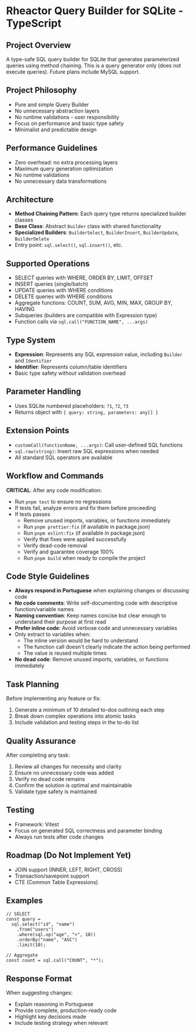 # Rheactor Query Builder for SQLite - TypeScript

## Project Overview

A type-safe SQL query builder for SQLite that generates parameterized queries using method chaining. This is a query generator only (does not execute queries). Future plans include MySQL support.

## Project Philosophy

- Pure and simple Query Builder
- No unnecessary abstraction layers
- No runtime validations - user responsibility
- Focus on performance and basic type safety
- Minimalist and predictable design

## Performance Guidelines

- Zero overhead: no extra processing layers
- Maximum query generation optimization
- No runtime validations
- No unnecessary data transformations

## Architecture

- **Method Chaining Pattern**: Each query type returns specialized builder classes
- **Base Class**: Abstract `Builder` class with shared functionality
- **Specialized Builders**: `BuilderSelect`, `BuilderInsert`, `BuilderUpdate`, `BuilderDelete`
- Entry point: `sql.select()`, `sql.insert()`, etc.

## Supported Operations

- SELECT queries with WHERE, ORDER BY, LIMIT, OFFSET
- INSERT queries (single/batch)
- UPDATE queries with WHERE conditions
- DELETE queries with WHERE conditions
- Aggregate functions: COUNT, SUM, AVG, MIN, MAX, GROUP BY, HAVING
- Subqueries (builders are compatible with Expression type)
- Function calls via `sql.call("FUNCTION_NAME", ...args)`

## Type System

- **Expression**: Represents any SQL expression value, including `Builder` and `Identifier`
- **Identifier**: Represents column/table identifiers
- Basic type safety without validation overhead

## Parameter Handling

- Uses SQLite numbered placeholders: `?1`, `?2`, `?3`
- Returns object with `{ query: string, parameters: any[] }`

## Extension Points

- `customCall(functionName, ...args)`: Call user-defined SQL functions
- `sql.raw(string)`: Insert raw SQL expressions when needed
- All standard SQL operators are available

## Workflow and Commands

**CRITICAL**: After any code modification:

- Run `pnpm test` to ensure no regressions
- If tests fail, analyze errors and fix them before proceeding
- If tests passes
  - Remove unused imports, variables, or functions immediately
  - Run `pnpm prettier:fix` (if available in package.json)
  - Run `pnpm eslint:fix` (if available in package.json)
  - Verify that fixes were applied successfully
  - Verify dead-code removal
  - Verify and guarantee coverage 100%
  - Run `pnpm build` when ready to compile the project

## Code Style Guidelines

- **Always respond in Portuguese** when explaining changes or discussing code
- **No code comments**: Write self-documenting code with descriptive function/variable names
- **Naming convention**: Keep names concise but clear enough to understand their purpose at first read
- **Prefer inline code**: Avoid verbose code and unnecessary variables
- Only extract to variables when:
  - The inline version would be hard to understand
  - The function call doesn't clearly indicate the action being performed
  - The value is reused multiple times
- **No dead code**: Remove unused imports, variables, or functions immediately

## Task Planning

Before implementing any feature or fix:

1. Generate a minimum of 10 detailed to-dos outlining each step
2. Break down complex operations into atomic tasks
3. Include validation and testing steps in the to-do list

## Quality Assurance

After completing any task:

1. Review all changes for necessity and clarity
2. Ensure no unnecessary code was added
3. Verify no dead code remains
4. Confirm the solution is optimal and maintainable
5. Validate type safety is maintained

## Testing

- Framework: Vitest
- Focus on generated SQL correctness and parameter binding
- Always run tests after code changes

## Roadmap (Do Not Implement Yet)

- JOIN support (INNER, LEFT, RIGHT, CROSS)
- Transaction/savepoint support
- CTE (Common Table Expressions)

## Examples

```
// SELECT
const query =
  sql.select("id", "name")
    .from("users")
    .where(sql.op("age", ">", 18))
    .orderBy("name", "ASC")
    .limit(10);

// Aggregate
const count = sql.call("COUNT", "*");
```

## Response Format

When suggesting changes:

- Explain reasoning in Portuguese
- Provide complete, production-ready code
- Highlight key decisions made
- Include testing strategy when relevant
